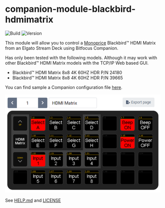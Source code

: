 # companion-module-blackbird-hdmimatrix

![Build](https://img.shields.io/github/workflow/status/bitfocus/companion-module-blackbird-hdmimatrix/Release)
![Version](https://img.shields.io/github/package-json/v/bitfocus/companion-module-blackbird-hdmimatrix)

This module will allow you to control a [Monoprice](https://www.monoprice.com/) Blackbird™ HDMI Matrix from an Elgato Stream Deck using Bitfocus Companion.

Has only been tested with the following models. Although it may work with other Blackbird™ HDMI Matrix models with the TCP/IP Web based GUI.

- Blackbird™ HDMI Matrix 8x8 4K 60HZ HDR P/N 24180
- Blackbird™ HDMI Matrix 8x8 4K 60HZ HDR P/N 39665

You can find sample a Companion configuration file [here](sample-configs/blackbird-hdmimatrix-sample-config.companionconfig).

![Sample Configuration File](assets/blackbird-hdmimatrix-sample-config.png)

See [HELP.md](./HELP.md) and [LICENSE](./LICENSE)
